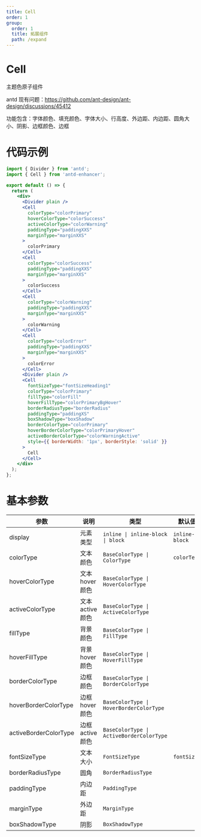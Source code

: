 ```yaml
---
title: Cell
order: 1
group:
  order: 1
  title: 拓展组件
  path: /expand
---
```


# Cell

主题色原子组件

antd 现有问题：https://github.com/ant-design/ant-design/discussions/45412

功能包含：字体颜色、填充颜色、字体大小、行高度、外边距、内边距、圆角大小、阴影、边框颜色、边框

# 代码示例

```jsx
import { Divider } from 'antd';
import { Cell } from 'antd-enhancer';

export default () => {
  return (
    <div>
      <Divider plain />
      <Cell
        colorType="colorPrimary"
        hoverColorType="colorSuccess"
        activeColorType="colorWarning"
        paddingType="paddingXXS"
        marginType="marginXXS"
      >
        colorPrimary
      </Cell>
      <Cell
        colorType="colorSuccess"
        paddingType="paddingXXS"
        marginType="marginXXS"
      >
        colorSuccess
      </Cell>
      <Cell
        colorType="colorWarning"
        paddingType="paddingXXS"
        marginType="marginXXS"
      >
        colorWarning
      </Cell>
      <Cell
        colorType="colorError"
        paddingType="paddingXXS"
        marginType="marginXXS"
      >
        colorError
      </Cell>
      <Divider plain />
      <Cell
        fontSizeType="fontSizeHeading1"
        colorType="colorPrimary"
        fillType="colorFill"
        hoverFillType="colorPrimaryBgHover"
        borderRadiusType="borderRadius"
        paddingType="paddingXS"
        boxShadowType="boxShadow"
        borderColorType="colorPrimary"
        hoverBorderColorType="colorPrimaryHover"
        activeBorderColorType="colorWarningActive"
        style={{ borderWidth: '1px', borderStyle: 'solid' }}
      >
        Cell
      </Cell>
    </div>
  );
};
```

# 基本参数

| 参数                  | 说明             | 类型                                     | 默认值         |
| --------------------- | ---------------- | ---------------------------------------- | -------------- |
| display               | 元素类型         | `inline \| inline-block \| block`        | `inline-block` |
| colorType             | 文本颜色         | `BaseColorType \| ColorType`             | `colorText`    |
| hoverColorType        | 文本 hover 颜色  | `BaseColorType \| HoverColorType`        |                |
| activeColorType       | 文本 active 颜色 | `BaseColorType \| ActiveColorType`       |                |
| fillType              | 背景颜色         | `BaseColorType \| FillType`              |                |
| hoverFillType         | 背景 hover 颜色  | `BaseColorType \| HoverFillType`         |                |
| borderColorType       | 边框颜色         | `BaseColorType \| BorderColorType`       |                |
| hoverBorderColorType  | 边框 hover 颜色  | `BaseColorType \| HoverBorderColorType`  |                |
| activeBorderColorType | 边框 active 颜色 | `BaseColorType \| ActiveBorderColorType` |                |
| fontSizeType          | 文本大小         | `FontSizeType`                           | `fontSize`     |
| borderRadiusType      | 圆角             | `BorderRadiusType`                       |                |
| paddingType           | 内边距           | `PaddingType`                            |                |
| marginType            | 外边距           | `MarginType`                             |                |
| boxShadowType         | 阴影             | `BoxShadowType`                          |                |
